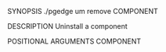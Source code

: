 
SYNOPSIS
    ./pgedge um remove COMPONENT

DESCRIPTION
    Uninstall a component

POSITIONAL ARGUMENTS
    COMPONENT

